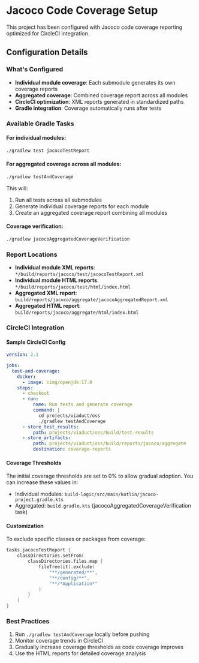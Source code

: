# Jacoco Code Coverage Setup

This project has been configured with Jacoco code coverage reporting optimized for CircleCI integration.

## Configuration Details

### What's Configured
- **Individual module coverage**: Each submodule generates its own coverage reports 
- **Aggregated coverage**: Combined coverage report across all modules  
- **CircleCI optimization**: XML reports generated in standardized paths
- **Gradle integration**: Coverage automatically runs after tests 

### Available Gradle Tasks
 
#### For individual modules:
```bash
./gradlew test jacocoTestReport
```

#### For aggregated coverage across all modules:
```bash
./gradlew testAndCoverage
```

This will:
1. Run all tests across all submodules
2. Generate individual coverage reports for each module
3. Create an aggregated coverage report combining all modules

#### Coverage verification:
```bash
./gradlew jacocoAggregatedCoverageVerification
```

### Report Locations

- **Individual module XML reports**: `*/build/reports/jacoco/test/jacocoTestReport.xml`
- **Individual module HTML reports**: `*/build/reports/jacoco/test/html/index.html`
- **Aggregated XML report**: `build/reports/jacoco/aggregate/jacocoAggregatedReport.xml`
- **Aggregated HTML report**: `build/reports/jacoco/aggregate/html/index.html`

### CircleCI Integration

#### Sample CircleCI Config
```yaml
version: 2.1

jobs:
  test-and-coverage:
    docker:
      - image: cimg/openjdk:17.0
    steps:
      - checkout
      - run:
          name: Run tests and generate coverage
          command: |
            cd projects/viaduct/oss
            ./gradlew testAndCoverage
      - store_test_results:
          path: projects/viaduct/oss/build/test-results
      - store_artifacts:
          path: projects/viaduct/oss/build/reports/jacoco/aggregate
          destination: coverage-reports
```

#### Coverage Thresholds
The initial coverage thresholds are set to 0% to allow gradual adoption. You can increase these values in:
- Individual modules: `build-logic/src/main/kotlin/jacoco-project.gradle.kts`
- Aggregated: `build.gradle.kts` (jacocoAggregatedCoverageVerification task)

#### Customization
To exclude specific classes or packages from coverage:
```kotlin
tasks.jacocoTestReport {
    classDirectories.setFrom(
        classDirectories.files.map {
            fileTree(it).exclude(
                "**/generated/**",
                "**/config/**",
                "**/*Application*"
            )
        }
    )
}
```

### Best Practices
1. Run `./gradlew testAndCoverage` locally before pushing
2. Monitor coverage trends in CircleCI
3. Gradually increase coverage thresholds as code coverage improves
4. Use the HTML reports for detailed coverage analysis
